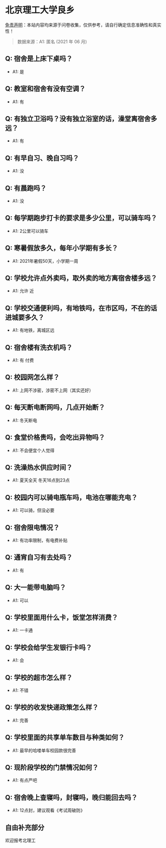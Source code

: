 # 北京理工大学良乡

[免责声明](https://colleges.chat/#_3)：本站内容均来源于问卷收集，仅供参考，请自行确定信息准确性和真实性！

> 数据来源：A1: 匿名 (2021 年 06 月)

## Q: 宿舍是上床下桌吗？

- A1: 是

## Q: 教室和宿舍有没有空调？

- A1: 有

## Q: 有独立卫浴吗？没有独立浴室的话，澡堂离宿舍多远？

- A1: 有

## Q: 有早自习、晚自习吗？

- A1: 没

## Q: 有晨跑吗？

- A1: 没

## Q: 每学期跑步打卡的要求是多少公里，可以骑车吗？

- A1: 2公里可以骑车

## Q: 寒暑假放多久，每年小学期有多长？

- A1: 2021年暑假50天，小学期一周

## Q: 学校允许点外卖吗，取外卖的地方离宿舍楼多远？

- A1: 允许 近

## Q: 学校交通便利吗，有地铁吗，在市区吗，不在的话进城要多久？

- A1: 有地铁，离城区远

## Q: 宿舍楼有洗衣机吗？

- A1: 有 付费

## Q: 校园网怎么样？

- A1: 上网不涉密，涉密不上网（其实还好）

## Q: 每天断电断网吗，几点开始断？

- A1: 冬天断电

## Q: 食堂价格贵吗，会吃出异物吗？

- A1: 不会便宜个人觉得

## Q: 洗澡热水供应时间？

- A1: 夏天全天 冬天16点到23点

## Q: 校园内可以骑电瓶车吗，电池在哪能充电？

- A1: 可以骑，但没必要

## Q: 宿舍限电情况？

- A1: 有功率限制，有电费补贴

## Q: 通宵自习有去处吗？

- A1: 有

## Q: 大一能带电脑吗？

- A1: 可以

## Q: 学校里面用什么卡，饭堂怎样消费？

- A1: 一卡通

## Q: 学校会给学生发银行卡吗？

- A1: 会

## Q: 学校的超市怎么样？

- A1: 不错

## Q: 学校的收发快递政策怎么样？

- A1: 完善

## Q: 学校里面的共享单车数目与种类如何？

- A1: 最早的哈喽单车校园款很完善

## Q: 现阶段学校的门禁情况如何？

- A1: 有点严吧

## Q: 宿舍晚上查寝吗，封寝吗，晚归能回去吗？

- A1: 12点封，建议观看《考试周破防》

## 自由补充部分

欢迎报考北理工